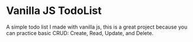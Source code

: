 # Vanilla JS TodoList
A simple todo list I made with vanilla js, this is a great project because you can practice basic CRUD: Create, Read, Update, and Delete.

